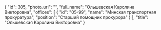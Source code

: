 {
    "id": 305,
    "photo_url": "",
    "full_name": "Ольшевская Каролина Викторовна",
    "offices": [
        {
            "id": "05-99",
            "name": "Минская транспортная прокуратура",
            "position": "Старший помощник прокурора"
        }
    ],
    "title": "Ольшевская Каролина Викторовна"
}